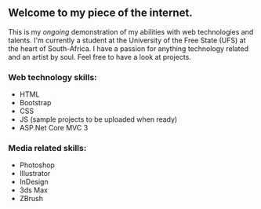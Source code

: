 ## Welcome to my piece of the internet.

This is my *ongoing* demonstration of my abilities with web technologies and talents. I'm currently a student at the University of the Free State (UFS) at the heart of South-Africa. I have a passion for anything technology related and an artist by soul. Feel free to have a look at projects.

### Web technology skills:

- HTML
- Bootstrap
- CSS
- JS (sample projects to be uploaded when ready)
- ASP.Net Core MVC 3

### Media related skills:
- Photoshop
- Illustrator
- InDesign
- 3ds Max
- ZBrush
